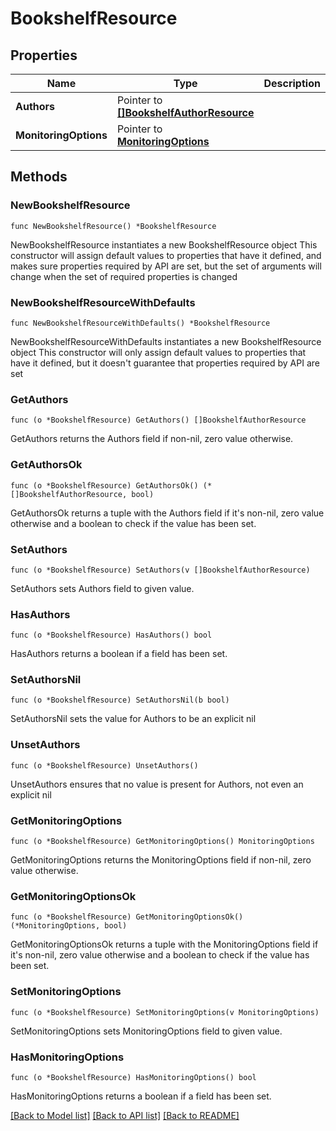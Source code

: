 # BookshelfResource

## Properties

Name | Type | Description | Notes
------------ | ------------- | ------------- | -------------
**Authors** | Pointer to [**[]BookshelfAuthorResource**](BookshelfAuthorResource.md) |  | [optional] 
**MonitoringOptions** | Pointer to [**MonitoringOptions**](MonitoringOptions.md) |  | [optional] 

## Methods

### NewBookshelfResource

`func NewBookshelfResource() *BookshelfResource`

NewBookshelfResource instantiates a new BookshelfResource object
This constructor will assign default values to properties that have it defined,
and makes sure properties required by API are set, but the set of arguments
will change when the set of required properties is changed

### NewBookshelfResourceWithDefaults

`func NewBookshelfResourceWithDefaults() *BookshelfResource`

NewBookshelfResourceWithDefaults instantiates a new BookshelfResource object
This constructor will only assign default values to properties that have it defined,
but it doesn't guarantee that properties required by API are set

### GetAuthors

`func (o *BookshelfResource) GetAuthors() []BookshelfAuthorResource`

GetAuthors returns the Authors field if non-nil, zero value otherwise.

### GetAuthorsOk

`func (o *BookshelfResource) GetAuthorsOk() (*[]BookshelfAuthorResource, bool)`

GetAuthorsOk returns a tuple with the Authors field if it's non-nil, zero value otherwise
and a boolean to check if the value has been set.

### SetAuthors

`func (o *BookshelfResource) SetAuthors(v []BookshelfAuthorResource)`

SetAuthors sets Authors field to given value.

### HasAuthors

`func (o *BookshelfResource) HasAuthors() bool`

HasAuthors returns a boolean if a field has been set.

### SetAuthorsNil

`func (o *BookshelfResource) SetAuthorsNil(b bool)`

 SetAuthorsNil sets the value for Authors to be an explicit nil

### UnsetAuthors
`func (o *BookshelfResource) UnsetAuthors()`

UnsetAuthors ensures that no value is present for Authors, not even an explicit nil
### GetMonitoringOptions

`func (o *BookshelfResource) GetMonitoringOptions() MonitoringOptions`

GetMonitoringOptions returns the MonitoringOptions field if non-nil, zero value otherwise.

### GetMonitoringOptionsOk

`func (o *BookshelfResource) GetMonitoringOptionsOk() (*MonitoringOptions, bool)`

GetMonitoringOptionsOk returns a tuple with the MonitoringOptions field if it's non-nil, zero value otherwise
and a boolean to check if the value has been set.

### SetMonitoringOptions

`func (o *BookshelfResource) SetMonitoringOptions(v MonitoringOptions)`

SetMonitoringOptions sets MonitoringOptions field to given value.

### HasMonitoringOptions

`func (o *BookshelfResource) HasMonitoringOptions() bool`

HasMonitoringOptions returns a boolean if a field has been set.


[[Back to Model list]](../README.md#documentation-for-models) [[Back to API list]](../README.md#documentation-for-api-endpoints) [[Back to README]](../README.md)


